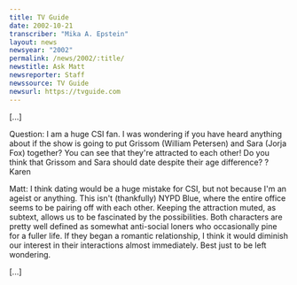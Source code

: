 ```yaml
---
title: TV Guide
date: 2002-10-21
transcriber: "Mika A. Epstein"
layout: news
newsyear: "2002"
permalink: /news/2002/:title/
newstitle: Ask Matt
newsreporter: Staff
newssource: TV Guide
newsurl: https://tvguide.com
---
```


[...]

Question: I am a huge CSI fan. I was wondering if you have heard anything about if the show is going to put Grissom (William Petersen) and Sara (Jorja Fox) together? You can see that they're attracted to each other! Do you think that Grissom and Sara should date despite their age difference? ? Karen

Matt: I think dating would be a huge mistake for CSI, but not because I'm an ageist or anything. This isn't (thankfully) NYPD Blue, where the entire office seems to be pairing off with each other. Keeping the attraction muted, as subtext, allows us to be fascinated by the possibilities. Both characters are pretty well defined as somewhat anti-social loners who occasionally pine for a fuller life. If they began a romantic relationship, I think it would diminish our interest in their interactions almost immediately. Best just to be left wondering.

[...]
